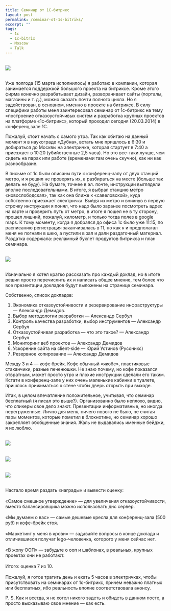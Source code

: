 ```yaml
---
title: Cеминар от 1С-битрикс
layout: post
permalink: /ceminar-ot-1s-bitriks/
excerpt: ""
tags:
  - 1c
  - 1c-bitrix
  - Moscow
  - Talk
---
```


<br>
<img src="https://farm6.staticflickr.com/5806/21466088530_7a5d864630_o.png">
<br>
<br>

Уже полгода (15 марта исполнилось) я работаю в компании, которая
занимается поддержкой большого проекта на битриксе. Кроме этого фирма конечно разрабатывает дизайн, разворачивает сайты (порталы, магазины и т. д.), можно сказать почти полного цикла. Но я задействован, в основном, именно в проекте на битриксе. В силу специфики работы меня заинтересовал семинар от 1с-битрикс на тему &#171;построение отказоустойчивых систем и разработка крупных проектов на платформе &#171;1с-битрикс&#187;, который проходил сегодня (20.03.2014) в конференц зале 1С.

Пожалуй, стоит начать с самого утра. Так как обитаю на данный момент я в наукограде &#171;Дубна&#187;, встать мне пришлось в 6:30 и добираться до Москвы на электричке, которая стартует в 7:40 а приезжает в 10:20 (убийственные 2,5 часа). Но это все-таки лучше, чем сидеть на парах или работе (временами там очень скучно), как ни как разнообразие.

В письме от 1с были описаны пути к конференц-залу от двух станций метро, и я решил не проверять их, а разбираться на месте (больше так делать не буду). На бумаге, точнее в эл. почте, инструкции выглядели вполне последовательными. В итоге, я выбрал станцию метро &#171;новослободская&#187;, так как она ближе к &#171;савеловской&#187;, куда собственно приезжает электричка. Выйдя из метро и вникнув в первую строчку инструкции я понял, что надо было заранее посмотреть адрес на карте и проверить путь от метро, в итоге я пошел не в ту сторону, прошел лишний, пожалуй, километр, и только тогда полез в google maps. К тому моменту, когда я добрался до офиса 1с было уже 11:15, по расписанию регистрация заканчивалась в 11, но как я и предполагал меня не погнали в шею, а пустили в зал и дали раздаточный материал. Раздатка содержала: рекламный буклет продуктов битрикса и план семинара.

<br>
<img src="https://farm6.staticflickr.com/5736/21627950076_34c54bc662_o.jpg">
<br>
<br>

Изначально я хотел кратко рассказать про каждый доклад, но в итоге решил просто перечислить их и написать общее мнение, тем более что все презентации докладов будут выложены на странице семинара.

Собственно, список докладов:

  1. Экономика отказоустойчивости и резервирование инфраструктуры &#8212; Александр Демидов.
  2. Выбор методологии разработки &#8212; Александр Сербул
  3. Контроль качества разработки, выбор инструментов &#8212; Александр Сербул
  4. Отказоустойчивая разработка &#8212; что это такое? &#8212; Александр Сербул
  5. Мониторинг веб проектов &#8212; Александр Демидов
  6. Ускорение сайта на client-side &#8212; Юрий Устинов (Русоникс)
  7. Резервное копирование &#8212; Александр Демидов

Между 3 и 4 &#8212; кофе брейк. Кофе обычный &#171;якобс&#187;, пластиковые стаканчики, разные печенюшки. Не знаю почему, но кофе показался отвратным, может просто утро и плохие инструкции сделали его таким. Кстати в конференц-зале у них очень маленькие кабинки в туалете, пришлось прижиматься к стене чтобы дверь открыть при выходе.

Итак, в целом впечатление положительное, учитывая, что семинар бесплатный (я писал это выше?). Организованно было неплохо, видно, что спикеры свое дело знают. Презентации информативные, но иногда перегруженные. Лично для меня, ничего нового не было, не считая пары моментов, которые пометил в блокнотике, но семинар хорошо закрепляет обобщенные знания. Жаль не выдавались именные бейджи, я их люблю.

<br>
<img src="https://farm1.staticflickr.com/647/21467187579_a00eb2e459_o.jpg">
<br>
<br>

<br>
<img src="https://farm1.staticflickr.com/718/21033009043_79260555a5_o.jpg">
<br>
<br>

<br>
<img src="https://farm1.staticflickr.com/601/21627946176_edc8620b6e_o.jpg">
<br>
<br>

Настало время раздать &#171;награды&#187; и вывести оценку:
<br>
<br>
&#171;Самое смешное утверждение&#187; &#8212; для увеличения отказоустойчивости, вместо балансировщика можно использовать днс сервер.
<br>
<br>
&#171;Мы думаем о вас&#187; &#8212; самые дешевые кресла для конференц-зала (500 руб) и кофе-брейк стоя.
<br>
<br>
&#171;Маркетинг у меня в крови&#187; &#8212; задавайте вопросы в конце доклада и отличившиеся получат lego-человечка, которого у меня сейчас нет.
<br>
<br>
&#171;В жопу ООП&#187; &#8212; забудьте о ооп и шаблонах, в реальных, крупных проектах они не работают.
<br>
<br>
Итого: оценка 7 из 10.
<br>
<br>
Пожалуй, я готов тратить день и ехать 5 часов в электричках, чтобы присутствовать на семинарах от 1с-битрикс, причем неважно платных или бесплатных, ибо реальность вполне соответствовала анонсу.

P. S. Как и всегда, я не хотел никого задеть и обидеть в данном посте, а просто высказываю свое мнение &#8212; как есть.
